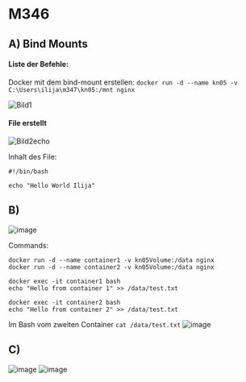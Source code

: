 # M346

## A) Bind Mounts


#### Liste der Befehle:

Docker mit dem bind-mount erstellen: ```docker run -d --name kn05 -v C:\Users\ilija\m347\kn05:/mnt nginx```

![Bild1](https://github.com/Ilija44/m347/assets/113606362/3f42ff5c-e49f-4411-bb95-287a27df88d7)


#### File erstellt
![Bild2echo](https://github.com/Ilija44/m347/assets/113606362/e56a9aa0-8c55-43e6-8d7a-4a1f1351946c)

Inhalt des File: 
```
#!/bin/bash

echo "Hello World Ilija"
```

## B)
![image](https://github.com/Ilija44/m347/assets/113606362/520c8dde-aebb-4620-877a-548b8fce5467)

Commands: 
```
docker run -d --name container1 -v kn05Volume:/data nginx
docker run -d --name container2 -v kn05Volume:/data nginx

docker exec -it container1 bash
echo "Hello from container 1" >> /data/test.txt

docker exec -it container2 bash
echo "Hello from container 2" >> /data/test.txt
```
Im Bash vom zweiten Container
```cat /data/test.txt```
![image](https://github.com/Ilija44/m347/assets/113606362/a47b40f2-aca0-4e11-ba96-af59b1e7ac19)


## C)
![image](https://github.com/Ilija44/m347/assets/113606362/197ebf42-e4f0-4d83-a35c-2e6410fd92ab)
![image](https://github.com/Ilija44/m347/assets/113606362/a3691352-2929-4141-a2bd-f01a6a2085c0)





